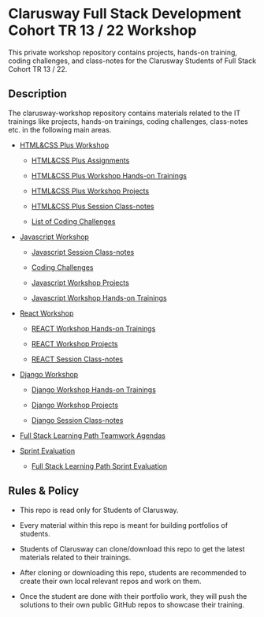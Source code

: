 # Clarusway Full Stack Development Cohort TR 13 / 22 Workshop

This private workshop repository contains projects, hands-on training, coding challenges, and class-notes for the Clarusway Students of Full Stack Cohort TR 13 / 22.

## Description

The clarusway-workshop repository contains materials related to the IT trainings like projects, hands-on trainings, coding challenges, class-notes etc. in the following main areas.

- [HTML&CSS Plus Workshop](./html-css/README.md)

  - [HTML&CSS Plus Assignments](./html-css/assigments/README.md)
  
  - [HTML&CSS Plus Workshop Hands-on Trainings](./html-css/hands-on/README.md)

  - [HTML&CSS Plus Workshop Projects](./html-css/projects/README.md)

  - [HTML&CSS Plus Session Class-notes](./html-css/class-notes/README.md)

  - [List of Coding Challenges](./html-css/coding-challenges/README.md)

- [Javascript Workshop](./javascript/README.md)

  - [Javascript Session Class-notes](./javascript/class-notes/README.md)

  - [Coding Challenges](./javascript/coding-challenges/README.md)

  - [Javascript Workshop Projects](./javascript/Projects/README.md)

  - [Javascript Workshop Hands-on Trainings](./javascript/hands-on/README.md)

- [React Workshop](./react/README.md)

  - [REACT Workshop Hands-on Trainings](./react/hands-on/README.md)

  - [REACT Workshop Projects](./react/projects/README.md)

  - [REACT Session Class-notes](./react/class-notes/README.md)


- [Django Workshop](./django/README.md)

  - [Django Workshop Hands-on Trainings](./django/hands-on/README.md)

  - [Django Workshop Projects](./django/projects/README.md)

  - [Django Session Class-notes](./django/class-notes/README.md)

- [Full Stack Learning Path Teamwork Agendas](./teamwork-agendas/README.md)


- [Sprint Evaluation](./sprint-evaluation/README.md)

    - [Full Stack Learning Path Sprint Evaluation](./sprint-evaluation/README.md)


## Rules & Policy

- This repo is read only for Students of Clarusway.

- Every material within this repo is meant for building portfolios of students.

- Students of Clarusway can clone/download this repo to get the latest materials related to their trainings.

- After cloning or downloading this repo, students are recommended to create their own local relevant repos and work on them.

- Once the student are done with their portfolio work, they will push the solutions to their own public GitHub repos to showcase their training.
